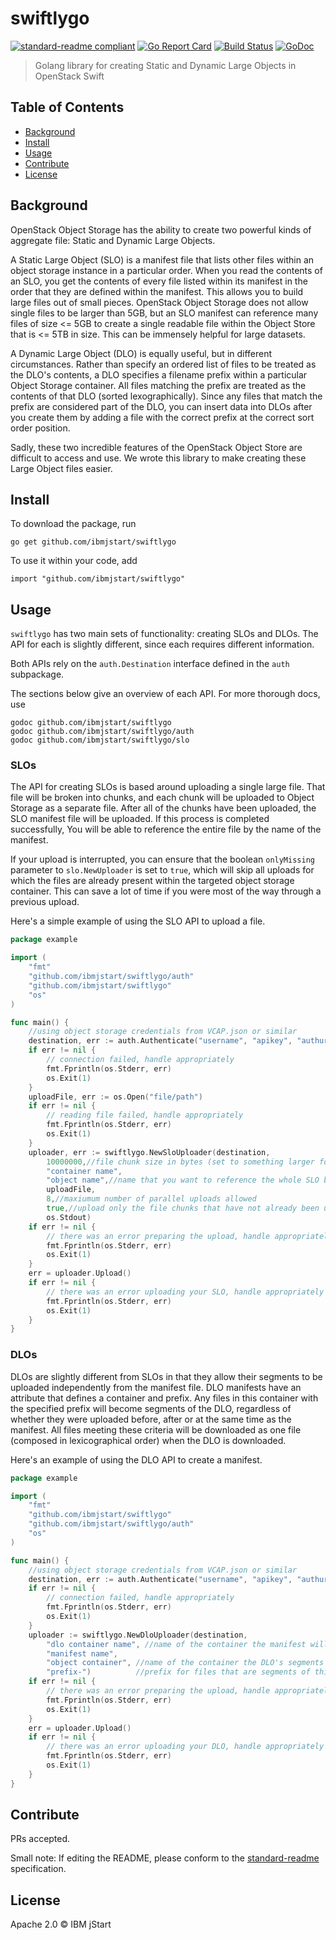 # swiftlygo


[![standard-readme compliant](https://img.shields.io/badge/standard--readme-OK-green.svg)](https://github.com/RichardLitt/standard-readme)
[![Go Report Card](https://goreportcard.com/badge/github.com/ibmjstart/swiftlygo)](https://goreportcard.com/report/github.com/ibmjstart/swiftlygo)
[![Build Status](https://travis-ci.org/ibmjstart/swiftlygo.svg?branch=master)](https://travis-ci.org/ibmjstart/swiftlygo)
[![GoDoc](https://godoc.org/github.com/ibmjstart/swiftlygo?status.svg)](https://godoc.org/github.com/ibmjstart/swiftlygo)

> Golang library for creating Static and Dynamic Large Objects in OpenStack Swift

## Table of Contents

- [Background](#background)
- [Install](#install)
- [Usage](#usage)
- [Contribute](#contribute)
- [License](#license)

## Background

OpenStack Object Storage has the ability to create two powerful kinds of aggregate file: Static and Dynamic
Large Objects.

A Static Large Object (SLO) is a manifest file that lists other files within an object storage
instance in a particular order. When you read the contents of an SLO, you get the contents of every file listed
within its manifest in the order that they are defined within the manifest. This allows you to build large files
out of small pieces. OpenStack Object Storage does not allow single files to be larger than 5GB, but an SLO
manifest can reference many files of size <= 5GB to create a single readable file within the Object Store that is
<= 5TB in size. This can be immensely helpful for large datasets.

A Dynamic Large Object (DLO) is equally useful, but in different circumstances. Rather than specify an ordered
list of files to be treated as the DLO's contents, a DLO specifies a filename prefix within a particular
Object Storage container. All files matching the prefix are treated as the contents of that DLO (sorted
lexographically). Since any files that match the prefix are considered part of the DLO, you can insert data
into DLOs after you create them by adding a file with the correct prefix at the correct sort order position.

Sadly, these two incredible features of the OpenStack Object Store are difficult to access and use. We wrote
this library to make creating these Large Object files easier.

## Install

To download the package, run
```
go get github.com/ibmjstart/swiftlygo
```

To use it within your code, add
```
import "github.com/ibmjstart/swiftlygo"
```

## Usage

`swiftlygo` has two main sets of functionality: creating SLOs and DLOs. The API for each is slightly different, since each requires different information.

Both APIs rely on the `auth.Destination` interface defined in the `auth` subpackage.

The sections below give an overview of each API. For more thorough docs, use
```
godoc github.com/ibmjstart/swiftlygo
godoc github.com/ibmjstart/swiftlygo/auth
godoc github.com/ibmjstart/swiftlygo/slo
```

### SLOs

The API for creating SLOs is based around uploading a single large file. That file will be broken into
chunks, and each chunk will be uploaded to Object Storage as a separate file. After all of the chunks
have been uploaded, the SLO manifest file will be uploaded. If this process is completed successfully,
You will be able to reference the entire file by the name of the manifest.

If your upload is interrupted, you can ensure that the boolean `onlyMissing` parameter to `slo.NewUploader` is set to `true`, which will skip all uploads for which the files are already present within the targeted object storage container. This can save a lot of time if you were most of the way through a previous upload.

Here's a simple example of using the SLO API to upload a file.
```go
package example

import (
	"fmt"
	"github.com/ibmjstart/swiftlygo/auth"
	"github.com/ibmjstart/swiftlygo"
	"os"
)

func main() {
	//using object storage credentials from VCAP.json or similar
	destination, err := auth.Authenticate("username", "apikey", "authurl", "domain", "tenant")
	if err != nil {
		// connection failed, handle appropriately
		fmt.Fprintln(os.Stderr, err)
		os.Exit(1)
	}
	uploadFile, err := os.Open("file/path")
	if err != nil {
		// reading file failed, handle appropriately
		fmt.Fprintln(os.Stderr, err)
		os.Exit(1)
	}
	uploader, err := swiftlygo.NewSloUploader(destination,
		10000000,//file chunk size in bytes (set to something larger for multi-gigabyte files and something smaller for files < 10MB)
		"container name",
		"object name",//name that you want to reference the whole SLO by
		uploadFile,
		8,//maxiumum number of parallel uploads allowed
		true,//upload only the file chunks that have not already been uploaded
		os.Stdout)
	if err != nil {
		// there was an error preparing the upload, handle appropriately
		fmt.Fprintln(os.Stderr, err)
		os.Exit(1)
	}
	err = uploader.Upload()
	if err != nil {
		// there was an error uploading your SLO, handle appropriately
		fmt.Fprintln(os.Stderr, err)
		os.Exit(1)
	}
}
```

### DLOs

DLOs are slightly different from SLOs in that they allow their segments to be uploaded independently from the 
manifest file. DLO manifests have an attribute that defines a container and prefix. Any files in this container 
with the specified prefix will become segments of the DLO, regardless of whether they were uploaded before, after 
or at the same time as the manifest. All files meeting these criteria will be downloaded as one file (composed in
lexicographical order) when the DLO is downloaded.

Here's an example of using the DLO API to create a manifest.
```go
package example

import (
	"fmt"
	"github.com/ibmjstart/swiftlygo"
	"github.com/ibmjstart/swiftlygo/auth"
	"os"
)

func main() {
	//using object storage credentials from VCAP.json or similar
	destination, err := auth.Authenticate("username", "apikey", "authurl", "domain", "tenant")
	if err != nil {
		// connection failed, handle appropriately
		fmt.Fprintln(os.Stderr, err)
		os.Exit(1)
	}
	uploader := swiftlygo.NewDloUploader(destination,
		"dlo container name", //name of the container the manifest will be created in
		"manifest name",
		"object container", //name of the container the DLO's segments will be in
		"prefix-")          //prefix for files that are segments of this DLO
	if err != nil {
		// there was an error preparing the upload, handle appropriately
		fmt.Fprintln(os.Stderr, err)
		os.Exit(1)
	}
	err = uploader.Upload()
	if err != nil {
		// there was an error uploading your DLO, handle appropriately
		fmt.Fprintln(os.Stderr, err)
		os.Exit(1)
	}
}
```

## Contribute

PRs accepted.

Small note: If editing the README, please conform to the [standard-readme](https://github.com/RichardLitt/standard-readme) specification.

## License
Apache 2.0
 © IBM jStart
